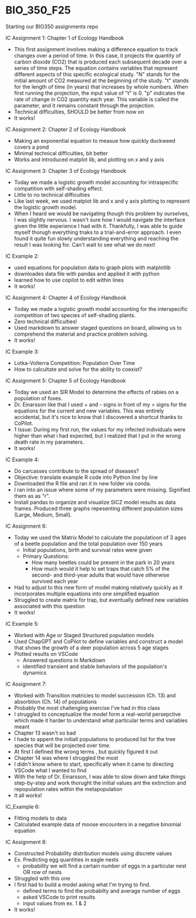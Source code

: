 # BIO_350_F25

Starting our BIO350 assignments repo

IC Assignment 1: Chapter 1 of Ecology Handbook
- This first assignment involves making a difference equation to track changes over a period of time. In this case, it projects the quantity of carbon dioxide (CO2) that is produced each subsequent decade over a series of time steps. The equation contains variables that represent different aspects of this specific ecological study. "N" stands for the initial amount of CO2 measured at the beginning of the study. "t" stands for the length of time (in years) that increases by whole numbers. When first running the projection, the input value of "t" is 0. "p" indicates the rate of change in CO2 quantity each year. This variable is called the parameter, and it remains constant through the projection.
- Technical difficulties, SHOULD be better from now on
- It works!

IC Assignment 2: Chapter 2 of Ecology Handbook
- Making an exponential equation to measue how quickly duckweed covers a pond
- Minimal technical difficulties, bit better
- Works and introduced matplot lib, and plotting on x and y axis

IC Assignment 3: Chapter 3 of Ecology Handbook
- Today we made a logistic growth model accounting for intraspecific compatition with self-shading effect.
- Little to no technical difficulties
- Like last week, we used matplot lib and x and y axis plotting to represent the logistic growth model.
- When I heard we would be navigating though this problem by ourselves, I was slightly nervous. I wasn't sure how I would navigate the interface given the little experience I had with it. Thankfully, I was able to guide myself thorugh everything tnaks to a trial-and-error approach. I even found it quite fun slowly understanding everything and reaching the result I was looking for. Can't wait to see what we do next!

IC Example 2:
- used equations for population data to graph plots with matplotlib
- downloades data file with pandas and applied it with python
- learned how to use copilot to edit within lines
- It works!

IC Assignment 4: Chapter 4 of Ecology Handbook
- Today we made a logistic growth model accounting for the interspecific competition of two species of self-shading plants.
- Zero technical difficulties!
- Used markdown to answer staged questions on board, allowing us to comprehend the material and practice problem solving.
- It works!

IC Example 3:
- Lotka-Volterra Competition: Population Over Time
- How to calcultate and solve for the ability to coexist?

IC Assignment 5: Chapter 5 of Ecology Handbook
- Today we used an SIR Model to determine the effects of rabies on a population of foxes.
- Dr. Einarsson like that I used + and - signs in front of my = signs for the equations for the current and new variables. This was entirely accidental, but it's nice to know that I discovered a shortcut thanks to CoPilot.
- 1 Issue: During my first run, the values for my infected individuals were higher than what i had expected, but I realized that I put in the wrong death rate in my parameters.
- It works!

IC Example 4:
- Do carcasses contribute to the spread of diseases?
- Objective: translate example R code into Python line by line
- Downloaded the R file and ran it in new folder via conda. 
- I ran into an issue where some of my parameters were missing. Signified them as as "r". 
- Install pandas to organize and visualize SICZ model results as data frames. Produced three graphs repesenting different population sizes (Large, Medium, Small).

IC Assignment 6:
- Today we used the Matrix Model to calculate the populatioon of 3 ages of a beetle population and the total population over 150 years
    - Initial populations, birth and survival rates were given
    - Primary Questions:
      - How many beetles could be present in the park in 20 years
      - How much would it help to set traps that catch 5% of the second- and third-year adults that would have otherwise survived each year
- Had to adjust to this new form of model making relatively quickly as it incorporates multiple equations into one simplified equation
- Struggled to create matrix for trap, but eventually defined new variables associated with this question
- It works!

IC Example 5:
- Worked with Age or Staged Structured population models
- Used ChapGPT and CoPilot to define variables and construct a model that shows the growth of a deer population across 5 age stages
- Plotted results on VSCode
  - Answered questions in Markdown 
   - identified transient and stable behaviors of the population's dynamics

IC Assignment 7:
- Worked with Transition matricies to model succession (Ch. 13) and absorbtion (Ch. 14) of populations
- Probably the most challenging exercise I've had in this class
 - I struggled to conceptualize the model form a real-world persepctive which made it harder to understand what particular terms and variables meant
 - Chapter 13 wasn't so bad
  - I hade to appent the initiall populations to produced list for the tree species that will be projected over time.
  - At first I defined the wrong terms , but quickly figured it out
- Chapter 14 was where I struggled the most
 - I didn't know where to start, specifically when it came to directing VSCode what I wanted to find
 - With the help of Dr. Einarsson, I was able to slow down and take things step-by-step and work thorught the initial values ant the extinction and repopulation rates within the metapopulation
- It all works!

IC_Example 6:
- Fitting models to data
- Calculated example data of moose encounters in a negative binomial equation

IC Assignment 8:
- Constructed Probability distribution models using discrete values
- Ex. Predicting egg quantities in eagle nests
  - probability we will find a certain number of eggs in a particular nest OR row of nests
- Struggled with this one
 - I first had to build a model asking what I'm trying to find.
    - defined terms to find the probabilty and average number of eggs
    - asked VSCode to print results
    - input values from ex. 1 & 2
- It works!